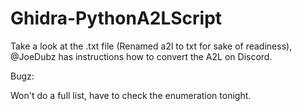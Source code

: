 # Ghidra-PythonA2LScript
Take a look at the .txt file (Renamed a2l to txt for sake of readiness), @JoeDubz has instructions how to convert the A2L on Discord.

Bugz:

Won't do a full list, have to check the enumeration tonight.
